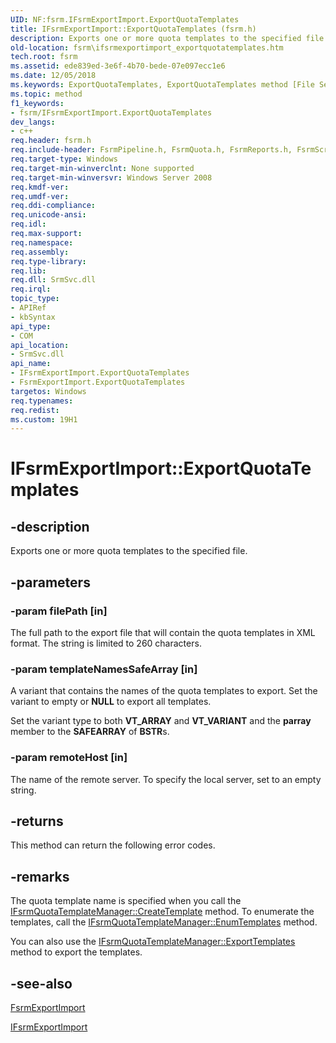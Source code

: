 ```yaml
---
UID: NF:fsrm.IFsrmExportImport.ExportQuotaTemplates
title: IFsrmExportImport::ExportQuotaTemplates (fsrm.h)
description: Exports one or more quota templates to the specified file.
old-location: fsrm\ifsrmexportimport_exportquotatemplates.htm
tech.root: fsrm
ms.assetid: ede839ed-3e6f-4b70-bede-07e097ecc1e6
ms.date: 12/05/2018
ms.keywords: ExportQuotaTemplates, ExportQuotaTemplates method [File Server Resource Manager], ExportQuotaTemplates method [File Server Resource Manager],FsrmExportImport class, ExportQuotaTemplates method [File Server Resource Manager],IFsrmExportImport interface, FsrmExportImport class [File Server Resource Manager],ExportQuotaTemplates method, IFsrmExportImport interface [File Server Resource Manager],ExportQuotaTemplates method, IFsrmExportImport.ExportQuotaTemplates, IFsrmExportImport::ExportQuotaTemplates, fs.ifsrmexportimport_exportquotatemplates, fsrm.ifsrmexportimport_exportquotatemplates, fsrm/IFsrmExportImport::ExportQuotaTemplates
ms.topic: method
f1_keywords:
- fsrm/IFsrmExportImport.ExportQuotaTemplates
dev_langs:
- c++
req.header: fsrm.h
req.include-header: FsrmPipeline.h, FsrmQuota.h, FsrmReports.h, FsrmScreen.h, FsrmTlb.h
req.target-type: Windows
req.target-min-winverclnt: None supported
req.target-min-winversvr: Windows Server 2008
req.kmdf-ver: 
req.umdf-ver: 
req.ddi-compliance: 
req.unicode-ansi: 
req.idl: 
req.max-support: 
req.namespace: 
req.assembly: 
req.type-library: 
req.lib: 
req.dll: SrmSvc.dll
req.irql: 
topic_type:
- APIRef
- kbSyntax
api_type:
- COM
api_location:
- SrmSvc.dll
api_name:
- IFsrmExportImport.ExportQuotaTemplates
- FsrmExportImport.ExportQuotaTemplates
targetos: Windows
req.typenames: 
req.redist: 
ms.custom: 19H1
---
```


# IFsrmExportImport::ExportQuotaTemplates


## -description


Exports one or more quota templates to the specified file.


## -parameters




### -param filePath [in]

The full path to the export file that will contain the quota templates in XML format. The string is limited 
      to 260 characters.


### -param templateNamesSafeArray [in]

A variant that contains the names of the quota templates to export. Set the variant to empty or 
       <b>NULL</b> to export all templates.

Set the variant type to both <b>VT_ARRAY</b> and <b>VT_VARIANT</b> and 
       the <b>parray</b> member to the <b>SAFEARRAY</b> of 
       <b>BSTR</b>s.


### -param remoteHost [in]

The name of the remote server. To specify the local server, set to an empty string.


## -returns



This method can return the following error codes.




## -remarks



The quota template name is specified when you call the 
    <a href="https://docs.microsoft.com/previous-versions/windows/desktop/api/fsrmquota/nf-fsrmquota-ifsrmquotatemplatemanager-createtemplate">IFsrmQuotaTemplateManager::CreateTemplate</a> 
    method. To enumerate the templates, call the 
    <a href="https://docs.microsoft.com/previous-versions/windows/desktop/api/fsrmquota/nf-fsrmquota-ifsrmquotatemplatemanager-enumtemplates">IFsrmQuotaTemplateManager::EnumTemplates</a> 
    method.

You can also use the 
    <a href="https://docs.microsoft.com/previous-versions/windows/desktop/api/fsrmquota/nf-fsrmquota-ifsrmquotatemplatemanager-exporttemplates">IFsrmQuotaTemplateManager::ExportTemplates</a> 
    method to export the templates.




## -see-also




<a href="https://docs.microsoft.com/previous-versions/windows/desktop/fsrm/fsrmexportimport">FsrmExportImport</a>



<a href="https://docs.microsoft.com/previous-versions/windows/desktop/api/fsrm/nn-fsrm-ifsrmexportimport">IFsrmExportImport</a>
 

 

